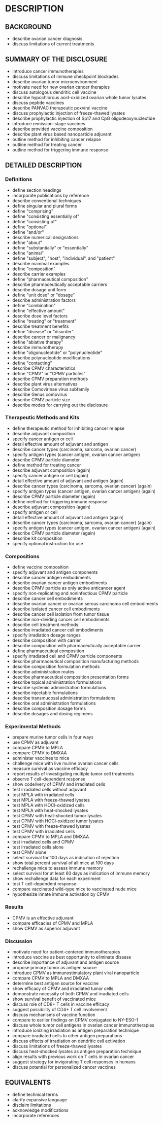 # DESCRIPTION

## BACKGROUND

- describe ovarian cancer diagnosis
- discuss limitations of current treatments

## SUMMARY OF THE DISCLOSURE

- introduce cancer immunotherapies
- discuss limitations of immune checkpoint blockades
- describe ovarian tumor microenvironment
- motivate need for new ovarian cancer therapies
- discuss autologous dendritic cell vaccine
- describe hypochlorous acid-oxidized ovarian whole tumor lysates
- discuss peptide vaccines
- describe PANVAC therapeutic poxviral vaccine
- discuss prophylactic injection of freeze-thawed lysates
- describe prophylactic injection of Sp17 and CpG oligodeoxynucleotide
- introduce remission-stage vaccines
- describe provided vaccine composition
- describe plant virus based nanoparticle adjuvant
- outline method for inhibiting cancer relapse
- outline method for treating cancer
- outline method for triggering immune response

## DETAILED DESCRIPTION

### Definitions

- define section headings
- incorporate publications by reference
- describe conventional techniques
- define singular and plural forms
- define "comprising"
- define "consisting essentially of"
- define "consisting of"
- define "optional"
- define "and/or"
- describe numerical designations
- define "about"
- define "substantially" or "essentially"
- define "animal"
- define "subject", "host", "individual", and "patient"
- describe mammal examples
- define "composition"
- describe carrier examples
- define "pharmaceutical composition"
- describe pharmaceutically acceptable carriers
- describe dosage unit form
- define "unit dose" or "dosage"
- describe administration factors
- define "combination"
- define "effective amount"
- describe dose level factors
- define "treating" or "treatment"
- describe treatment benefits
- define "disease" or "disorder"
- describe cancer or malignancy
- define "ablative therapy"
- describe immunotherapy
- define "oligonucleotide" or "polynucleotide"
- describe polynucleotide modifications
- define "contacting"
- describe CPMV characteristics
- define "CPMV" or "CPMV particles"
- describe CPMV preparation methods
- describe plant virus alternatives
- describe Comovirinae virus subfamily
- describe Genus comovirus
- describe CPMV particle size
- describe modes for carrying out the disclosure

### Therapeutic Methods and Kits

- define therapeutic method for inhibiting cancer relapse
- describe adjuvant composition
- specify cancer antigen or cell
- detail effective amount of adjuvant and antigen
- describe cancer types (carcinoma, sarcoma, ovarian cancer)
- specify antigen types (cancer antigen, ovarian cancer antigen)
- describe CPMV particle diameter
- define method for treating cancer
- describe adjuvant composition (again)
- specify cancer antigen or cell (again)
- detail effective amount of adjuvant and antigen (again)
- describe cancer types (carcinoma, sarcoma, ovarian cancer) (again)
- specify antigen types (cancer antigen, ovarian cancer antigen) (again)
- describe CPMV particle diameter (again)
- define method for triggering immune response
- describe adjuvant composition (again)
- specify antigen or cell
- detail effective amount of adjuvant and antigen (again)
- describe cancer types (carcinoma, sarcoma, ovarian cancer) (again)
- specify antigen types (cancer antigen, ovarian cancer antigen) (again)
- describe CPMV particle diameter (again)
- describe kit composition
- specify optional instruction for use

### Compositions

- define vaccine composition
- specify adjuvant and antigen components
- describe cancer antigen embodiments
- describe ovarian cancer antigen embodiments
- describe CPMV particle as only active anticancer agent
- specify non-replicating and noninfectious CPMV particle
- describe cancer cell embodiments
- describe ovarian cancer or ovarian serous carcinoma cell embodiments
- describe isolated cancer cell embodiments
- describe cancer cell isolation from tumor tissue
- describe non-dividing cancer cell embodiments
- describe cell treatment methods
- describe irradiated cancer cell embodiments
- specify irradiation dosage ranges
- describe composition with carrier
- describe composition with pharmaceutically acceptable carrier
- define pharmaceutical composition
- specify irradiated cell and CPMV particle components
- describe pharmaceutical composition manufacturing methods
- describe composition formulation methods
- describe administration routes
- describe pharmaceutical composition presentation forms
- describe topical administration formulations
- describe systemic administration formulations
- describe injectable formulations
- describe transmucosal administration formulations
- describe oral administration formulations
- describe composition dosage forms
- describe dosages and dosing regimens

### Experimental Methods

- prepare murine tumor cells in four ways
- use CPMV as adjuvant
- compare CPMV to MPLA
- compare CPMV to DMXAA
- administer vaccines to mice
- challenge mice with live murine ovarian cancer cells
- measure survival as vaccine efficacy
- report results of investigating multiple tumor cell treatments
- observe T cell-dependent response
- show codelivery of CPMV and irradiated cells
- test irradiated cells without adjuvant
- test MPLA with irradiated cells
- test MPLA with freeze-thawed lysates
- test MPLA with HOCl-oxidized cells
- test MPLA with heat-shocked lysates
- test CPMV with heat-shocked tumor lysates
- test CPMV with HOCl-oxidized tumor lysates
- test CPMV with freeze-thawed lysates
- test CPMV with irradiated cells
- compare CPMV to MPLA and DMXAA
- test irradiated cells and CPMV
- test irradiated cells alone
- test CPMV alone
- select survival for 100 days as indication of rejection
- show total percent survival of all mice at 100 days
- rechallenge mice to assess immune memory
- select survival for at least 60 days as indication of immune memory
- show rechallenge data for each experiment
- test T cell-dependent response
- compare vaccinated wild-type mice to vaccinated nude mice
- hypothesize innate immune activation by CPMV

### Results

- CPMV is an effective adjuvant
- compare efficacies of CPMV and MPLA
- show CPMV as superior adjuvant

### Discussion

- motivate need for patient-centered immunotherapies
- introduce vaccine as best opportunity to eliminate disease
- describe importance of adjuvant and antigen source
- propose primary tumor as antigen source
- introduce CPMV as immunostimulatory plant viral nanoparticle
- compare CPMV to MPLA and DMXAA
- determine best antigen source for vaccine
- show efficacy of CPMV and irradiated tumor cells
- demonstrate necessity of both CPMV and irradiated cells
- show survival benefit of vaccinated mice
- discuss role of CD8+ T cells in vaccine efficacy
- suggest possibility of CD4+ T cell involvement
- discuss mechanisms of vaccine function
- compare to earlier findings on CPMV conjugated to NY-ESO-1
- discuss whole tumor cell antigens in ovarian cancer immunotherapies
- introduce ionizing irradiation as antigen preparation technique
- compare irradiated cells to other antigen preparations
- discuss effects of irradiation on dendritic cell activation
- discuss limitations of freeze-thawed lysates
- discuss heat-shocked lysates as antigen preparation technique
- align results with previous work on T cells in ovarian cancer
- suggest strategy for invigorating T cell responses in humans
- discuss potential for personalized cancer vaccines

## EQUIVALENTS

- define technical terms
- clarify expansive language
- disclaim limitations
- acknowledge modifications
- incorporate references

